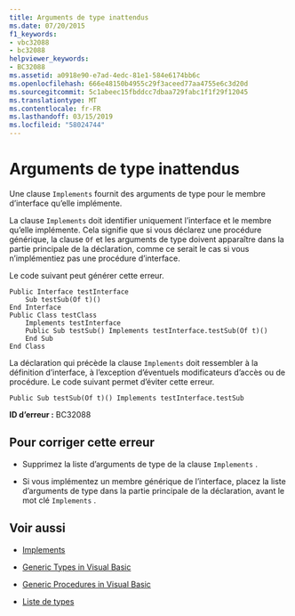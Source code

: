 ```yaml
---
title: Arguments de type inattendus
ms.date: 07/20/2015
f1_keywords:
- vbc32088
- bc32088
helpviewer_keywords:
- BC32088
ms.assetid: a0918e90-e7ad-4edc-81e1-584e6174bb6c
ms.openlocfilehash: 666e48150b4955c29f3aceed77aa4755e6c3d20d
ms.sourcegitcommit: 5c1abeec15fbddcc7dbaa729fabc1f1f29f12045
ms.translationtype: MT
ms.contentlocale: fr-FR
ms.lasthandoff: 03/15/2019
ms.locfileid: "58024744"
---
```

# <a name="type-arguments-unexpected"></a>Arguments de type inattendus
Une clause `Implements` fournit des arguments de type pour le membre d’interface qu’elle implémente.  
  
 La clause `Implements` doit identifier uniquement l’interface et le membre qu’elle implémente. Cela signifie que si vous déclarez une procédure générique, la clause `Of` et les arguments de type doivent apparaître dans la partie principale de la déclaration, comme ce serait le cas si vous n’implémentiez pas une procédure d’interface.  
  
 Le code suivant peut générer cette erreur.  
  
```  
Public Interface testInterface  
    Sub testSub(Of t)()  
End Interface  
Public Class testClass  
    Implements testInterface  
    Public Sub testSub() Implements testInterface.testSub(Of t)()  
    End Sub  
End Class  
```  
  
 La déclaration qui précède la clause `Implements` doit ressembler à la définition d’interface, à l’exception d’éventuels modificateurs d’accès ou de procédure. Le code suivant permet d’éviter cette erreur.  
  
```  
Public Sub testSub(Of t)() Implements testInterface.testSub  
```  
  
 **ID d’erreur :** BC32088  
  
## <a name="to-correct-this-error"></a>Pour corriger cette erreur  
  
-   Supprimez la liste d’arguments de type de la clause `Implements` .  
  
-   Si vous implémentez un membre générique de l’interface, placez la liste d’arguments de type dans la partie principale de la déclaration, avant le mot clé `Implements` .  
  
## <a name="see-also"></a>Voir aussi

- [Implements](../../visual-basic/language-reference/statements/implements-clause.md)

- [Generic Types in Visual Basic](../../visual-basic/programming-guide/language-features/data-types/generic-types.md)
- [Generic Procedures in Visual Basic](../../visual-basic/programming-guide/language-features/data-types/generic-procedures.md)
- [Liste de types](../../visual-basic/language-reference/statements/type-list.md)
